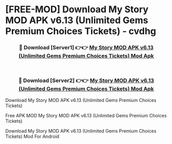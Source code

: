 # [FREE-MOD] Download My Story MOD APK v6.13 (Unlimited Gems Premium Choices Tickets) - cvdhg


<div align="center">
<h3>🔴 Download [Server1] 👉👉 <a href="https://apk-comot.site?title=My_Story_MOD_APK_v6.13_(Unlimited_Gems_Premium_Choices_Tickets)">My Story MOD APK v6.13 (Unlimited Gems Premium Choices Tickets) Mod Apk</a></h3><br>

<h3>🔴 Download [Server2] 👉👉 <a href="https://apk-comot.site?title=My_Story_MOD_APK_v6.13_(Unlimited_Gems_Premium_Choices_Tickets)">My Story MOD APK v6.13 (Unlimited Gems Premium Choices Tickets) Mod Apk</a></h3>
</div>



Download My Story MOD APK v6.13 (Unlimited Gems Premium Choices Tickets) 

Free APK MOD My Story MOD APK v6.13 (Unlimited Gems Premium Choices Tickets) 

Download My Story MOD APK v6.13 (Unlimited Gems Premium Choices Tickets) Mod For Android
